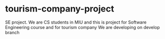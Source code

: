 # tourism-company-project
SE project. We are CS students in MIU and this is project for Software Engineering course and for tourism company  We are developing on develop branch
